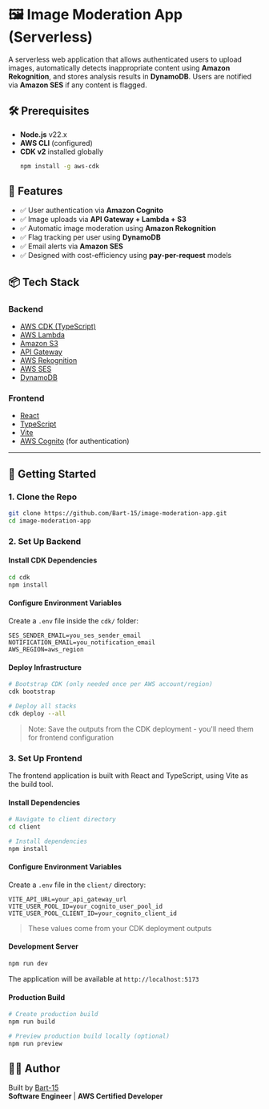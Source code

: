 # 🖼️ Image Moderation App (Serverless)

A serverless web application that allows authenticated users to upload images, automatically detects inappropriate content using **Amazon Rekognition**, and stores analysis results in **DynamoDB**. Users are notified via **Amazon SES** if any content is flagged.

## 🛠️ Prerequisites

- **Node.js** v22.x
- **AWS CLI** (configured)
- **CDK v2** installed globally
  ```bash
  npm install -g aws-cdk
  ```

## 🚀 Features

- ✅ User authentication via **Amazon Cognito**
- ✅ Image uploads via **API Gateway + Lambda + S3**
- ✅ Automatic image moderation using **Amazon Rekognition**
- ✅ Flag tracking per user using **DynamoDB**
- ✅ Email alerts via **Amazon SES**
- ✅ Designed with cost-efficiency using **pay-per-request** models

## 📦 Tech Stack

### Backend

- [AWS CDK (TypeScript)](https://docs.aws.amazon.com/cdk/)
- [AWS Lambda](https://aws.amazon.com/lambda/)
- [Amazon S3](https://aws.amazon.com/s3/)
- [API Gateway](https://aws.amazon.com/api-gateway/)
- [AWS Rekognition](https://aws.amazon.com/rekognition/)
- [AWS SES](https://aws.amazon.com/ses/)
- [DynamoDB](https://aws.amazon.com/dynamodb/)

### Frontend

- [React](https://react.dev)
- [TypeScript](https://www.typescriptlang.org/)
- [Vite](https://vitejs.dev)
- [AWS Cognito](https://aws.amazon.com/cognito/) (for authentication)

---

## 🚀 Getting Started

### 1. Clone the Repo

```bash
git clone https://github.com/Bart-15/image-moderation-app.git
cd image-moderation-app
```

### 2. Set Up Backend

#### Install CDK Dependencies

```bash
cd cdk
npm install
```

#### Configure Environment Variables

Create a `.env` file inside the `cdk/` folder:

```env
SES_SENDER_EMAIL=you_ses_sender_email
NOTIFICATION_EMAIL=you_notification_email
AWS_REGION=aws_region
```

#### Deploy Infrastructure

```bash
# Bootstrap CDK (only needed once per AWS account/region)
cdk bootstrap

# Deploy all stacks
cdk deploy --all
```

> Note: Save the outputs from the CDK deployment - you'll need them for frontend configuration

### 3. Set Up Frontend

The frontend application is built with React and TypeScript, using Vite as the build tool.

#### Install Dependencies

```bash
# Navigate to client directory
cd client

# Install dependencies
npm install
```

#### Configure Environment Variables

Create a `.env` file in the `client/` directory:

```env
VITE_API_URL=your_api_gateway_url
VITE_USER_POOL_ID=your_cognito_user_pool_id
VITE_USER_POOL_CLIENT_ID=your_cognito_client_id
```

> These values come from your CDK deployment outputs

#### Development Server

```bash
npm run dev
```

The application will be available at `http://localhost:5173`

#### Production Build

```bash
# Create production build
npm run build

# Preview production build locally (optional)
npm run preview
```

## 🙋‍♂️ Author

Built by [Bart-15](https://github.com/Bart-15)  
**Software Engineer** | **AWS Certified Developer**
